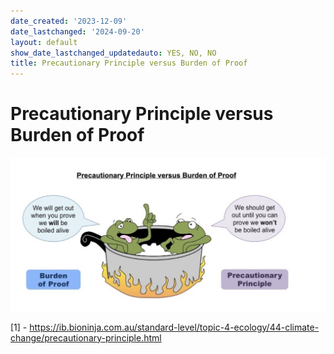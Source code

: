 ```yaml
---
date_created: '2023-12-09'
date_lastchanged: '2024-09-20'
layout: default
show_date_lastchanged_updatedauto: YES, NO, NO
title: Precautionary Principle versus Burden of Proof
---
```


# Precautionary Principle versus Burden of Proof

![](media/cleanshot_2023-12-08-at-17-15-32@2x.png)

[1] - https://ib.bioninja.com.au/standard-level/topic-4-ecology/44-climate-change/precautionary-principle.html